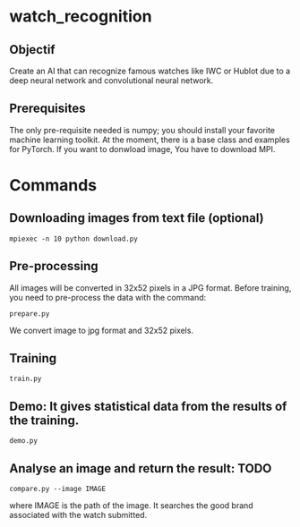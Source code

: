 # watch_recognition 

## Objectif

Create an AI that can recognize famous watches like IWC or Hublot due to a deep neural network and convolutional neural network.

## Prerequisites

The only pre-requisite needed is numpy; you should install your favorite 
machine learning toolkit. At the moment, there is a base class and examples 
for PyTorch.
If you want to donwload image, You have to download MPI.

# Commands
## Downloading images from text file (optional)

``` mpiexec -n 10 python download.py ```

## Pre-processing

All images will be converted in 32x52 pixels in a JPG format.
Before training, you need to pre-process the data with the command:

``` prepare.py ```

We convert image to jpg format and 32x52 pixels.

## Training

``` train.py ```

## Demo: It gives statistical data from the results of the training.

``` demo.py ```

## Analyse an image and return the result: TODO

``` compare.py --image IMAGE ```

where IMAGE is the path of the image. It searches the good brand associated with the watch submitted.

